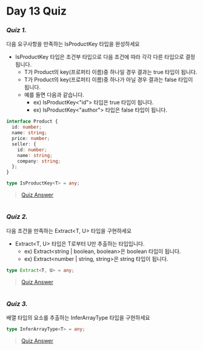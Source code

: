 # Day 13 Quiz

### **_Quiz 1._**

다음 요구사항을 만족하는 IsProductKey 타입을 완성하세요

- IsProductKey 타입은 조건부 타입으로 다음 조건에 따라 각각 다른 타입으로 결정됩니다.
  - T가 Product의 key(프로퍼티 이름)중 하나일 경우 결과는 true 타입이 됩니다.
  - T가 Product의 key(프로퍼티 이름)중 하나가 아닐 경우 결과는 false 타입이 됩니다.
  - 예를 들면 다음과 같습니다.
    - ex) IsProductKey<"id"> 타입은 true 타입이 됩니다.
    - ex) IsProductKey<"author"> 타입은 false 타입이 됩니다.

```TypeScript
interface Product {
  id: number;
  name: string;
  price: number;
  seller: {
    id: number;
    name: string;
    company: string;
  };
}

type IsProductKey<T> = any;
```

> [Quiz Answer](https://www.typescriptlang.org/play/?strict=false&noImplicitAny=false&ts=5.1.6#code/PQKgUA2gBIHN2DgTVAxg4HBqoF0yBOmwMuNUCljgNrWA1A4LargIuNSAznYI4TgGquApTVAJIDOACgE4D2AJgK4BjAC4BpAKYBPADwAVAHxRAAwuBQ8YqARMcCMg7UAcg3jABaZu279h4iUuWABcaiAHCcAuNYADey4B5xwDodUHHfuAF0aiAGVsAfdqhAQBqQz0APTtcPQAaawFQJwEoWwAmmzAA6MCgoQxlAABqoTl5BIUANcagAa0kACkAQVbdAH2XAB6WoQBdxwBDOgEpAREmoWkAMhsAfcahAXprABrGoGMAfmsYhDj4xS2aoZLSMrKhc-JMi0oqJGvqmtq6e3rzAEVHABabhscnGADMAQwAbFnmVReX0zMNACDHAH06oIATlsALl2ebATKCATBrAK1DKS+mTWYgAHu0jAVTKJJFIAEQASx42IUKhsMzmCyWcNW3ygyNRrHRRXMOIefCEAAsuBxCZYbI8Xm9lB9KSBgGAwKAoBAAIp8XEALzQUDOgAz20qAFXnADstAMAGENxHR4KAisC4gB2QjEHEeAnmDOEUAA3qt8QAuKAmvgAWwARhaANyrE0PD1iV0sGamgDm-syAAcOLjra73d6-atXk8nhbXY6EVAXW7PT6ONGEYHg6Hwyao1SoAIuB6Yw8TRIK-GqyWAL7+jtioQSGPzelbMxY+RQAC86xpSPNJp4LHKki4d02hTtAH4oKT5q6+a9-eKQJKZGIw4rADejgAY6xyABkXGHFAK9NFEALTOAGwXaJeoIAQccAOqtQQCVY4AI80eLqtCAAOTUCAFKjsKYIaoq4g2nJCA6UAAKIAI58M8AA0aFIgOdodlAdzcB6UDYgAAn2A76AIbLPJmVansArK4i82IHtR8wnmGADCDyvAuk4QKsqH4WIwhSBhWFPFIQ5rpi0h4gSci4duciqaJ4mSdJzxycYClMtiZZiISamzGIGnYVpBFCFJmF6fJGJGSy7KcmZxHPK8Vk2RJdm6bJTmMli2IAO6muaHBPFwvAeXullyGAaD+kAA)

#

### **_Quiz 2._**

다음 조건을 만족하는 Extract<T, U> 타입을 구현하세요

- Extract<T, U> 타입은 T로부터 U만 추출하는 타입입니다.
  - ex) Extract<string | boolean, boolean>은 boolean 타입이 됩니다.
  - ex) Extract<number | string, string>은 string 타입이 됩니다.

```TypeScript
type Extract<T, U> = any;
```

> [Quiz Answer](https://www.typescriptlang.org/play/?strict=false&noImplicitAny=false&ts=5.1.6#code/PQKgUA2gBIHN2DgTVAxg4HBqoF0yBOmwMuNUA4TgLjWAi41IDOdgjhOAaq4ClNUAogB4AuATgIYDGTAPACoA0UAKoA+KIAGFwKHjJQDa1gEDXKgDkHAKWNgAtPWbsufQaImTAAuNRegHQ7AAb2AGReGkogFNnAObM0DkwBNNmAHRgoUDQFMGAEpNVk4eAGdWAEsAOwBzKAAfKAAjAHs0gBs-NhjBdKycmJFjAuzcg0AXcahAShb3Lx9-IJDtHhiAVwBbFL8WJKhIlli4wUHhkoHo+Kra+rAwAApAGPXADqXAXg3AQp2oQFQawA1xqEBESahAQcnARAmoeWdGDkz2gBM-A33ADB7AAGbAH3bAA5qoQF2BwEAawAuq4AXnpUAEJAmAQMB5qAoBAAIrtKIALzQUEAIqOADPb9oAVecAOy2AH06oIAMIcAqBNKZRQKFgJgATwADo9GKEdAJhGIALwmKABJh+GJ3cLCKAAfm5AC4oDE-AA3XoAbhhIDhvD8kTRgBvRwAMdVZaKTAK9NJEALTOAGwXKFqoIAQccAOqtQQCVY4AR5tMJPJgAHJqCAKVHAK1D7ip0KinXpaRYTCgAG96ABHdpsTKCRiMrhQAC+UAAZiw0p0oAAiAACdMZag4AAtY9l4mrgO0mFFMuEc4qaQzHqrIgBhNjhNVQLkQbyaRM8OjR2PcZmtbhjabJDrdXqjKZxESLobxEQrgcJvw6EcxzLjrRhKdL-pznosQTn3orqVdC8bsBoRVAA)

#

### **_Quiz 3._**

배열 타입의 요소를 추출하는 InferArrayType 타입을 구현하세요

```TypeScript
type InferArrayType<T> = any;
```

> [Quiz Answer](https://www.typescriptlang.org/play/?strict=false&noImplicitAny=false&ts=5.1.6#code/PQKgUA2gBIHN2DgTVAxg4HBqoF0yAYewL6NUAMLgoeOAa41ICljigPp1SAps4DmzgGquApTVAJIB2AZgKYBOAgjx4BDAJ4AVEQAcuAHjEA+fAUAi41EA2tYBA1+oA5B0mBDAwYUFAgBFAK4BLAF5oogEVHAGe0lAKvOAdlqqAMIcCoEztJQBmAALlJcrJy8AsLiYXKKALxQYlBcAB7BXGwAJgDOUAAUVpE8UABKAJQQ9gD85VAAXFBsXABuvMYgpmJcucH2gDejgAx1gAG9gAyLzD6Ar02qgC0zgDYL9ENQgCDjgDqrUICVY4AjzYA6HVC+9IADk1CAUqOArUOAE02AJ02BhlYAtpIA9jzBUADeUACiadIAxsEADQ-ACOFiEABsoABfKAcHjPB5QABEAAFQtIALT-AAWUMhWQA5r1gBZglZIbkUQBuIz-Z5sPpQISCACMUCSEDZIIATCCAMxoOkMpnvVk8Xmc0wo3FcSGQ54okEoh4iNhCB5cZWogDuxUyPEVz2yKOFYFFzIlAul3JBwR4Fi4KtxVjNdJCYWSvWCAGEhLlerawFAfn8uICZN9wVCZOxuPxBKIJNIZJiuM8OCz2fIQWwLA8AEa8eS5kNhgHBKMxyFxkrRZNxdOZ7OS3NQPo8YpE0tA8u-SvViG1+NRJOxVPNrPW9v5ou8KAAHw7Du7S6gheez0JQjYpbA5qAA)
